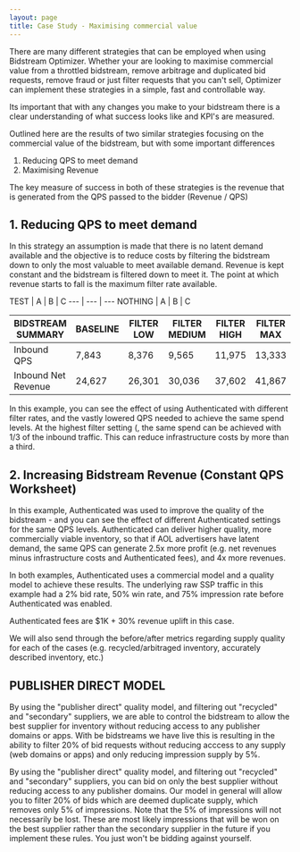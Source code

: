 ```yaml
---
layout: page
title: Case Study - Maximising commercial value
---
```


There are many different strategies that can be employed when using Bidstream Optimizer. Whether your are looking to maximise commercial value from a throttled bidstream, remove arbitrage and duplicated bid requests, remove fraud or just filter requests that you can't sell, Optimizer can implement these strategies in a simple, fast and controllable way.

Its important that with any changes you make to your bidstream there is a clear understanding of what success looks like and KPI's are measured.

Outlined here are the results of two similar strategies focusing on the commercial value of the bidstream, but with some important differences

1. Reducing QPS to meet demand
1. Maximising Revenue

The key measure of success in both of these strategies is the revenue that is generated from the QPS passed to the bidder (Revenue / QPS)

## 1. Reducing QPS to meet demand

In this strategy an assumption is made that there is no latent demand available and the objective is to reduce costs by filtering the bidstream down to only the most valuable to meet available demand. Revenue is kept constant and the bidstream is filtered down to meet it. The point at which revenue starts to fall is the maximum filter rate available.

TEST | A | B | C
--- | --- | ---
NOTHING | A | B | C

BIDSTREAM SUMMARY | BASELINE	| FILTER LOW | FILTER	MEDIUM | FILTER	HIGH | FILTER MAX
--- | --- | --- | --- | --- | ---
Inbound QPS | 7,843 | 8,376 | 9,565 | 11,975 | 13,333 
Inbound Net Revenue | 24,627 | 26,301 | 30,036 | 37,602 | 41,867 


In this example, you can see the effect of using Authenticated with different filter rates, and the vastly lowered QPS needed to achieve the same spend levels.  At the highest filter setting (, the same spend can be achieved with 1/3 of the inbound traffic.  This can reduce infrastructure costs by more than a third.

## 2. Increasing Bidstream Revenue (Constant QPS Worksheet)
In this example, Authenticated was used to improve the quality of the bidstream - and you can see the effect of different Authenticated settings for the same QPS levels.  Authenticated can deliver higher quality, more commercially viable inventory, so that if AOL advertisers have latent demand, the same QPS can generate 2.5x more profit (e.g. net revenues minus infrastructure costs and Authenticated fees), and 4x more revenues.

In both examples, Authenticated uses a commercial model and a quality model to achieve these results.  The underlying raw SSP traffic in this example had a 2% bid rate, 50% win rate, and 75% impression rate before Authenticated was enabled.

Authenticated fees are $1K + 30% revenue uplift in this case.

We will also send through the before/after metrics regarding supply quality for each of the cases (e.g. recycled/arbitraged inventory, accurately described inventory, etc.)





## PUBLISHER DIRECT MODEL

By using the "publisher direct" quality model, and filtering out "recycled" and "secondary" suppliers, we are able to control the bidstream to allow the best supplier for inventory without reducing access to any publisher domains or apps. With be bidstreams we have live this is resulting in the ability to filter 20% of bid requests without reducing acccess to any supply (web domains or apps) and only reducing impression supply by 5%.

By using the "publisher direct" quality model, and filtering out "recycled" and "secondary" suppliers, you can bid on only the best supplier without reducing access to any publisher domains.  Our model in general will allow you to filter 20% of bids which are deemed duplicate supply, which removes only 5% of impressions. Note that the 5% of impressions will not necessarily be lost.  These are most likely impressions that will be won on the best supplier rather than the secondary supplier in the future if you implement these rules.  You just won't be bidding against yourself.
